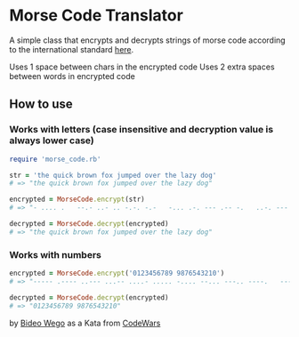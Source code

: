# Morse Code Translator

A simple class that encrypts and decrypts
strings of morse code according to the international
standard [here](https://en.wikipedia.org/wiki/Morse_code).

Uses 1 space between chars in the encrypted code
Uses 2 extra spaces between words in encrypted code

## How to use
### Works with letters (case insensitive and decryption value is always lower case)

```ruby
require 'morse_code.rb'

str = 'the quick brown fox jumped over the lazy dog'
# => "the quick brown fox jumped over the lazy dog"

encrypted = MorseCode.encrypt(str)
# => "- .... .   --.- ..- .. -.-. -.-   -... .-. --- .-- -.   ..-. --- -..-   .--- ..- -- .--. . -..   --- ...- . .-.   - .... .   .-.. .- --.. -.--   -.. --- --."

decrypted = MorseCode.decrypt(encrypted)
# => "the quick brown fox jumped over the lazy dog"

```

### Works with numbers

```ruby
encrypted = MorseCode.encrypt('0123456789 9876543210')
# => "----- .---- ..--- ...-- ....- ..... -.... --... ---.. ----.   ----. ---.. --... -.... ..... ....- ...-- ..--- .---- -----"

decrypted = MorseCode.decrypt(encrypted)
# => "0123456789 9876543210"
```

by [Bideo Wego](https://github.com) as a Kata from [CodeWars](http://www.codewars.com/)



